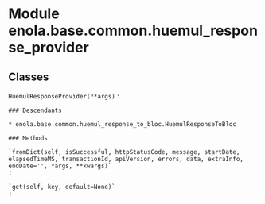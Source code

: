 Module enola.base.common.huemul_response_provider
=================================================

Classes
-------

`HuemulResponseProvider(**args)`
:   

    ### Descendants

    * enola.base.common.huemul_response_to_bloc.HuemulResponseToBloc

    ### Methods

    `fromDict(self, isSuccessful, httpStatusCode, message, startDate, elapsedTimeMS, transactionId, apiVersion, errors, data, extraInfo, endDate='', *args, **kwargs)`
    :

    `get(self, key, default=None)`
    :